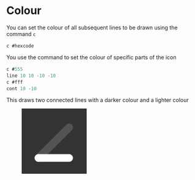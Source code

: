 # Colour

You can set the colour of all subsequent lines to be drawn using the command `c`

```
c #hexcode
```

You use the command to set the colour of specific parts of the icon

```javascript
c #555
line 10 10 -10 -10
c #fff
cont 10 -10
```

This draws two connected lines with a darker colour and a lighter colour

<figure><img src="../.gitbook/assets/image.png" alt=""><figcaption></figcaption></figure>
